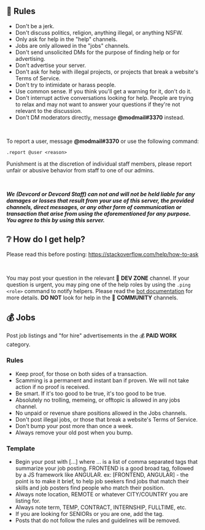 ## 📔 Rules 
- Don't be a jerk.
- Don't discuss politics, religion, anything illegal, or anything NSFW.
- Only ask for help in the "help" channels.
- Jobs are only allowed in the "jobs" channels.
- Don't send unsolicited DMs for the purpose of finding help or for advertising.
- Don't advertise your server.
- Don't ask for help with illegal projects, or projects that break a website's Terms of Service.
- Don't try to intimidate or harass people.
- Use common sense. If you think you'll get a warning for it, don't do it.
- Don't interrupt active conversations looking for help. People are trying to relax and may not want to answer your questions if they're not relevant to the discussion.
- Don't DM moderators directly, message **@modmail#3370** instead.

<br>

To report a user, message **@modmail#3370** or use the following command:
```
.report @user <reason>
```
Punishment is at the discretion of individual staff members, please report unfair or abusive behavior from staff to one of our admins.

<br>

***We (Devcord or Devcord Staff) can not and will not be held liable for any damages or losses that result from your use of this server, the provided channels, direct messages, or any other form of communication or transaction that arise from using the aforementioned for any purpose. You agree to this by using this server.***
 
 
## ❔ How do I get help?
Please read this before posting: https://stackoverflow.com/help/how-to-ask

<br>

You may post your question in the relevant 🚧 **DEV ZONE** channel. If your question is urgent, you may ping one of the help roles by using the `.ping <role>` command to notify helpers. Please read the [bot documentation](/bots/devmod) for more details. **DO NOT** look for help in the 💖 **COMMUNITY** channels. 
 
 
## 💰 Jobs
Post job listings and "for hire" advertisements in the 💰 **PAID WORK** category.

### Rules
- Keep proof, for those on both sides of a transaction.
- Scamming is a permanent and instant ban if proven. We will not take action if no proof is received.
- Be smart. If it's too good to be true, it's too good to be true.
- Absolutely no trolling, memeing, or offtopic is allowed in any jobs channel.
- No unpaid or revenue share positions allowed in the Jobs channels.
- Don't post illegal jobs, or those that break a website's Terms of Service.
- Don't bump your post more than once a week.
- Always remove your old post when you bump.

### Template
- Begin your post with [...] where ... is a list of comma separated tags that summarize your job posting. FRONTEND is a good broad tag, followed by a JS framework like ANGULAR. ex: [FRONTEND, ANGULAR] - the point is to make it brief, to help job seekers find jobs that match their skills and job posters find people who match their position.
- Always note location, REMOTE or whatever CITY/COUNTRY you are listing for.
- Always note term, TEMP, CONTRACT, INTERNSHIP, FULLTIME, etc.
- If you are looking for SENIORs or you are one, add the tag.
- Posts that do not follow the rules and guidelines will be removed.
